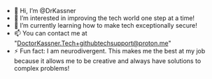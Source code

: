 - 👋 Hi, I’m @DrKassner
- 👀 I’m interested in improving the tech world one step at a time!
- 🌱 I’m currently learning how to make tech exceptionally secure!
- 📫 You can contact me at "DoctorKassner.Tech+githubtechsupport@proton.me"
- ⚡ Fun fact: I am neurodivergent. This makes me the best at my job because it allows me to be creative and always have solutions to complex problems!

<!---
DrKassner/DrKassner is a ✨ special ✨ repository because its `README.md` (this file) appears on your GitHub profile.
You can click the Preview link to take a look at your changes.
--->
